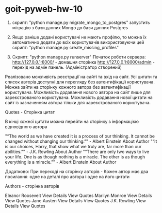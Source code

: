 # goit-pyweb-hw-10

1. скрипт: "python manage.py migrate_mongo_to_postgres"
запустить міграцію з бази данних Mongo до бази данних Postgres

2. Якщо раніше додані користувачі не мають профілю, то можна їх автоматично додати до всіх користувачів
використовуючи цей скрипт: "python manage.py create_missing_profiles"

3. Скрипт: "python manage.py runserver"
Початок роботи сервера:
http://127.0.0.1:8000/  - домашня сторінка
http://127.0.0.1:8000/admin  - перехід на адмін панель. (Адміністратор створений)

Реалізовано можливість реєстрації на сайті та вхід на сайт.
Усі цитати та список авторів доступні для перегляду без автентифікації користувача.
Можна зайти на сторінку кожного автора без автентифікації користувача.
Можливість додавання нового автора на сайт лише для зареєстрованого користувача.
Можливість додавання нової цитати на сайт із зазначенням автора тільки для зареєстрованого користувача.


Quotes - Сторінка цитат

В кінці кожної цитати можна перейти на сторінку з інформацією відповідного автора

"“The world as we have created it is a process of our thinking. It cannot be changed without changing our thinking.”" - Albert Einstein About Author
"“It is our choices, Harry, that show what we truly are, far more than our abilities.”" - J.K. Rowling About Author
"“There are only two ways to live your life. One is as though nothing is a miracle. The other is as though everything is a miracle.”" - Albert Einstein About Author

Додатково:
При переході на сторінку авторів   -   Кожен автор має два посилання: одне на деталі про автора і одне на його цитати

Authors  - сторінка авторів

Eleanor Roosevelt View Details View Quotes
Marilyn Monroe View Details View Quotes
Jane Austen View Details View Quotes
J.K. Rowling View Details View Quotes